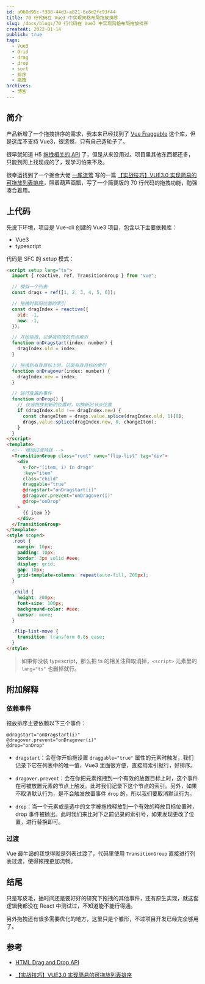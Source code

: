 ```yaml
---
id: a060d95c-f388-44d3-a821-6c6d2fc93f44
title: 70 行代码在 Vue3 中实现网格布局拖放排序
slug: /docs/blogs/70 行代码在 Vue3 中实现网格布局拖放排序
createAt: 2022-01-14
publish: true
tags:
  - Vue3
  - Grid
  - drag
  - drop
  - sort
  - 排序
  - 拖拽
archives:
  - 博客
---
```


## 简介

产品新增了一个拖拽排序的需求，我本来已经找到了 [Vue Fraggable][1] 这个库，但是这库不支持 Vue3，很遗憾，只有自己造轮子了。

很早就知道 H5 [拖拽相关的 API][2] 了，但是从来没用过。项目里其他东西都还多，只能到网上找现成的了，现学习怕来不及。

很幸运找到了一个掘金大佬 [一尾流莺][4] 写的一篇 [【实战技巧】VUE3.0 实现简易的可拖放列表排序][3]，照着葫芦画瓢，写了一个简要版的 70 行代码的拖拽功能，勉强凑合着用。

## 上代码

先说下环境，项目是 Vue-cli 创建的 Vue3 项目，包含以下主要依赖库：

- Vue3
- typescript

代码是 SFC 的 setup 模式：

```html
<script setup lang="ts">
  import { reactive, ref, TransitionGroup } from "vue";

  // 模拟一个列表
  const drags = ref([1, 2, 3, 4, 5, 6]);

  // 拖拽时新旧位置的索引
  const dragIndex = reactive({
    old: -1,
    new: -1,
  });

  // 开始拖拽，记录被拖拽的节点索引
  function onDragstart(index: number) {
    dragIndex.old = index;
  }

  // 拖拽到有效目标上时，记录有效目标的索引
  function onDragover(index: number) {
    dragIndex.new = index;
  }

  // 进行放置的事件
  function onDrop() {
    // 仅当拖放到新的位置时，切换新旧节点位置
    if (dragIndex.old !== dragIndex.new) {
      const changeItem = drags.value.splice(dragIndex.old, 1)[0];
      drags.value.splice(dragIndex.new, 0, changeItem);
    }
  }
</script>
<template>
  <!-- 增加过渡特效 -->
  <TransitionGroup class="root" name="flip-list" tag="div">
    <div
      v-for="(item, i) in drags"
      :key="item"
      class="child"
      draggable="true"
      @dragstart="onDragstart(i)"
      @dragover.prevent="onDragover(i)"
      @drop="onDrop"
    >
      {{ item }}
    </div>
  </TransitionGroup>
</template>
<style scoped>
  .root {
    margin: 10px;
    padding: 10px;
    border: 3px solid #eee;
    display: grid;
    gap: 10px;
    grid-template-columns: repeat(auto-fill, 200px);
  }

  .child {
    height: 200px;
    font-size: 100px;
    background-color: #eee;
    cursor: move;
  }

  .flip-list-move {
    transition: transform 0.8s ease;
  }
</style>
```

> 如果你没装 typescript，那么把 ts 的相关注释取消掉，`<script>` 元素里的 `lang="ts"` 也删掉就行。

## 附加解释

### 依赖事件

拖放排序主要依赖以下三个事件：

```
@dragstart="onDragstart(i)"
@dragover.prevent="onDragover(i)"
@drop="onDrop"
```

- `dragstart`：会在你开始拖设置 `draggable="true"` 属性的元素时触发，我们记录下它在列表中的唯一值，Vue3 里面很方便，直接用索引就行，好排序。

- `dragover.prevent`：会在你把元素拖拽到一个有效的放置目标上时，这个事件在可被放置元素的节点上触发。此时我们记录下这个节点的索引。另外，如果不取消默认行为，是不会触发放置事件 `drop` 的，所以我们要取消默认行为。

- `drop`：当一个元素或是选中的文字被拖拽释放到一个有效的释放目标位置时，drop 事件被抛出。此时我们来比对下之前记录的索引号，如果发现更改了位置，进行替换即可。

### 过渡

Vue 最牛逼的我觉得就是列表过渡了，代码里使用 `TransitionGroup` 直接进行列表过渡，使得拖拽更加流畅。

## 结尾

只是写皮毛，抽时间还是要好好的研究下拖拽的其他事件，还有原生实现，就这套逻辑我都没在 React 中测试过，不知道能不能行得通。

另外拖拽还有很多需要优化的地方，这里只是个雏形，不过项目开发已经完全够用了。

## 参考

- [HTML Drag and Drop API][2]

- [【实战技巧】VUE3.0 实现简易的可拖放列表排序][3]

[1]: https://github.com/SortableJS/Vue.Draggable
[2]: https://developer.mozilla.org/en-US/docs/Web/API/HTML_Drag_and_Drop_API
[3]: https://juejin.cn/post/6968645165984514055
[4]: https://juejin.cn/user/4099422807393901
